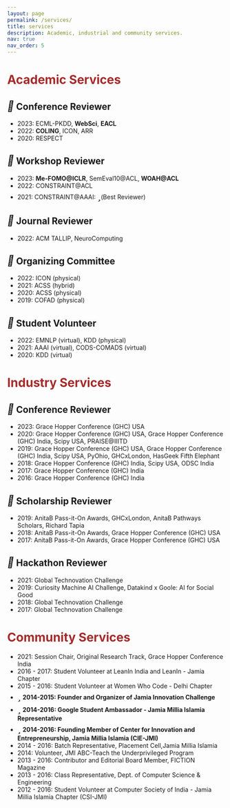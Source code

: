 ```yaml
---
layout: page
permalink: /services/
title: services
description: Academic, industrial and community services.
nav: true
nav_order: 5
---
```


# <b style='color: brown'>Academic Services</b>
## <i style='font-size:24px' class='fas' style='color: green'>&#xf044;</i> Conference Reviewer
* 2023: ECML-PKDD, **WebSci**, **EACL**
* 2022: **COLING**, ICON, ARR
* 2020: RESPECT

## <i style='font-size:24px' class='fas' style='color: green'>&#xf044;</i> Workshop Reviewer
* 2023: **Me-FOMO@ICLR**, SemEval10@ACL, **WOAH@ACL**
* 2022: CONSTRAINT@ACL
* 2021: CONSTRAINT@AAAI: <i style='font-size:24px' class='fas' style='color: red'>&#xf005;</i>(Best Reviewer)

## <i style='font-size:24px' class='fas' style='color: green'>&#xf044;</i> Journal Reviewer
* 2022: ACM TALLIP, NeuroComputing

## <i style='font-size:24px' class='fas' style='color: green'>&#xf0ae;</i> Organizing Committee
* 2022: ICON (physical)
* 2021: ACSS (hybrid)
* 2020: ACSS (physical)
* 2019: COFAD (physical)

## <i style='font-size:24px' class='fas' style='color: green'>&#xf0ae;</i> Student Volunteer
* 2022: EMNLP (virtual), KDD (physical)
* 2021: AAAI (virtual), CODS-COMADS (virtual)
* 2020: KDD (virtual)

# <b style='color: brown'>Industry Services</b>
## <i style='font-size:24px' class='fas' style='color: green'>&#xf044;</i> Conference Reviewer
* 2023: Grace Hopper Conference (GHC) USA
* 2020: Grace Hopper Conference (GHC) USA, Grace Hopper Conference (GHC) India, Scipy USA, PRAISE@IIITD
* 2019: Grace Hopper Conference (GHC) USA, Grace Hopper Conference (GHC) India, Scipy USA, PyOhio, GHCxLondon, HasGeek Fifth Elephant
* 2018: Grace Hopper Conference (GHC) India, Scipy USA, ODSC India
* 2017: Grace Hopper Conference (GHC) India
* 2016: Grace Hopper Conference (GHC) India

## <i style='font-size:24px' class='fas' style='color: green'>&#xf044;</i> Scholarship Reviewer
* 2019: AnitaB Pass-it-On Awards, GHCxLondon, AnitaB Pathways Scholars, Richard Tapia
* 2018: AnitaB Pass-it-On Awards, Grace Hopper Conference (GHC) USA 
* 2017: AnitaB Pass-it-On Awards, Grace Hopper Conference (GHC) USA

## <i style='font-size:24px' class='fas' style='color: green'>&#xf044;</i> Hackathon Reviewer
* 2021: Global Technovation Challenge
* 2019: Curiosity Machine AI Challenge, Datakind x Goole: AI for Social Good
* 2018: Global Technovation Challenge
* 2017: Global Technovation Challenge

# <b style='color: brown'>Community Services</b>
* 2021: Session Chair, Original Research Track, Grace Hopper Conference India
* 2016 - 2017: Student Volunteer at LeanIn India and LeanIn - Jamia Chapter
* 2015 - 2016: Student Volunteer at Women Who Code - Delhi Chapter
* <i style='font-size:24px' class='fas' style='color: red'>&#xf005;</i> **2014-2015: Founder and Organizer of Jamia Innovation Challenge**
* <i style='font-size:24px' class='fas' style='color: red'>&#xf005;</i> **2014-2016: Google Student Ambassador - Jamia Millia Islamia Representative**
* <i style='font-size:24px' class='fas' style='color: red'>&#xf005;</i> **2014-2016: Founding Member of Center for Innovation and Entrepreneurship, Jamia Millia Islamia (CIE-JMI)**
* 2014 - 2016: Batch Representative, Placement Cell,Jamia Millia Islamia
* 2014: Volunteer, JMI ABC-Teach the Underprivileged Program 
* 2013 - 2016: Contributor and Editorial Board Member, FICTION Magazine
* 2013 - 2016: Class Representative, Dept. of Computer Science & Engineering
* 2012 - 2016: Student Volunteer at Computer Society of India - Jamia Millia Islamia Chapter (CSI-JMI) 